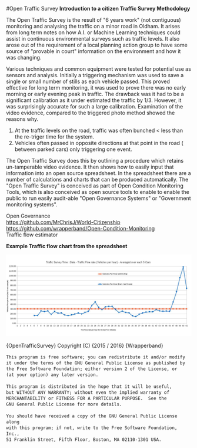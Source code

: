 #Open Traffic Survey
**Introduction to a citizen Traffic Survey Methodology**

The Open Traffic Survey is the result of "6 years work" (not contiguous) monitoring and analysing the traffic on a minor road in Oldham.  It arises from long term notes on how A.I. or Machine Learning techniques could assist in continuous environmental surveys such as traffic levels. It also arose out of the requirement of a local planning action group to have some source of "provable in court" information on the environment and how it was changing.

Various techniques and common equipment were tested for potential use as sensors and analysis. Initially a triggering mechanism was used to save a single or small number of stills as each vehicle passed. This proved effective for long term monitoring, it was used to prove there was no early morning or  early evening peak in traffic. The drawback was it had to be a significant calibration as it under estimated the traffic by 1/3. However, it was surprisingly accurate  for such a large calibration.
Examination of the video evidence, compared to the triggered photo method showed the reasons why. 

1. At the traffic levels on the road, traffic was often bunched <  less than the re-triger time for the system.
2. Vehicles often passed in opposite directions at that point in the road ( between parked cars) only triggering one event.



The Open Traffic Survey does this by outlining a procedure which retains un-tamperable video evidence. It then shows how to easily input that information into an open source spreadsheet. In the spreadsheet there are a number of calculations and charts that can be produced automatically. The "Open Traffic Survey" is conceived as part of Open Condition Monitoring Tools, which is also conceived as open source tools to enable to enable the public to run easily audit-able "Open Governance Systems" or "Government monitoring systems".

 Open Governance  
   https://github.com/MrChrisJ/World-Citizenship  
   https://github.com/wrapperband/Open-Condition-Monitoring  
      Traffic flow estimator   


**Example Traffic flow chart from the spreadsheet**

![alt tag](02-flowrates.9.1.2016-15.00-1.jpg)


{OpenTrafficSurvey}
    Copyright (C) {2015 / 2016}  {Wrapperband}

    This program is free software; you can redistribute it and/or modify
    it under the terms of the GNU General Public License as published by
    the Free Software Foundation; either version 2 of the License, or
    (at your option) any later version.

    This program is distributed in the hope that it will be useful,
    but WITHOUT ANY WARRANTY; without even the implied warranty of
    MERCHANTABILITY or FITNESS FOR A PARTICULAR PURPOSE.  See the
    GNU General Public License for more details.

    You should have received a copy of the GNU General Public License along
    with this program; if not, write to the Free Software Foundation, Inc.,
    51 Franklin Street, Fifth Floor, Boston, MA 02110-1301 USA.


